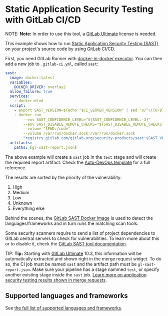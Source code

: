 # Static Application Security Testing with GitLab CI/CD

NOTE: **Note:**
In order to use this tool, a [GitLab Ultimate][ee] license
is needed.

This example shows how to run
[Static Application Security Testing (SAST)](https://en.wikipedia.org/wiki/Static_program_analysis)
on your project's source code by using GitLab CI/CD.

First, you need GitLab Runner with [docker-in-docker executor](https://docs.gitlab.com/ee/ci/docker/using_docker_build.html#use-docker-in-docker-executor).
You can then add a new job to `.gitlab-ci.yml`, called `sast`:

```yaml
sast:
  image: docker:latest
  variables:
    DOCKER_DRIVER: overlay2
  allow_failure: true
  services:
    - docker:dind
  script:
    - export SAST_VERSION=$(echo "$CI_SERVER_VERSION" | sed 's/^\([0-9]*\)\.\([0-9]*\).*/\1-\2-stable/')
    - docker run 
        --env SAST_CONFIDENCE_LEVEL="${SAST_CONFIDENCE_LEVEL:-3}" 
        --env SAST_DISABLE_REMOTE_CHECKS="${SAST_DISABLE_REMOTE_CHECKS:-false}" 
        --volume "$PWD:/code" 
        --volume /var/run/docker.sock:/var/run/docker.sock 
        "registry.gitlab.com/gitlab-org/security-products/sast:$SAST_VERSION" /app/bin/run /code
  artifacts:
    paths: [gl-sast-report.json]
```

The above example will create a `sast` job in the `test` stage and will create the required report artifact. Check the
[Auto-DevOps template](https://gitlab.com/gitlab-org/gitlab-ci-yml/blob/master/Auto-DevOps.gitlab-ci.yml)
for a full reference.

The results are sorted by the priority of the vulnerability:

1. High
1. Medium
1. Low
1. Unknown
1. Everything else

Behind the scenes, the [GitLab SAST Docker image](https://gitlab.com/gitlab-org/security-products/sast)
is used to detect the languages/frameworks and in turn runs the matching scan tools.

Some security scanners require to send a list of project dependencies to GitLab
central servers to check for vulnerabilities. To learn more about this or to
disable it, check the [GitLab SAST tool documentation](https://gitlab.com/gitlab-org/security-products/sast#remote-checks).

TIP: **Tip:**
Starting with [GitLab Ultimate][ee] 10.3, this information will
be automatically extracted and shown right in the merge request widget. To do
so, the CI job must be named `sast` and the artifact path must be
`gl-sast-report.json`. Make sure your pipeline has a stage nammed `test`, or specify another existing stage inside the `sast` job.
[Learn more on application security testing results shown in merge requests](../../user/project/merge_requests/sast.md).

## Supported languages and frameworks

See [the full list of supported languages and frameworks](../../user/project/merge_requests/sast.md#supported-languages-and-frameworks).

[ee]: https://about.gitlab.com/products/
